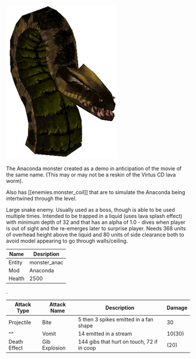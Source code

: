 ![Monster Picture](assets/img/anac.png)

 The Anaconda monster created as a demo in anticipation of the movie of the
 same name. (This may or may not be a reskin of the Virtus CD lava worm).

 Also has [[enemies.monster_coil]] that are to simulate the Anaconda being intertwined through
 the level.

Large snake enemy.  Usually used as a boss, though is able to be used multiple times.  Intended to be trapped in a liquid (uses lava splash effect) with minimum depth of 32 and that has an alpha of 1.0 - dives when player is out of sight and the re-emerges later to surprise player.  Needs 368 units of overhead height above the liquid and 80 units of side clearance both to avoid model appearing to go through walls/ceiling.

|Name  |Desription|
|------|-------------|
|Entity|monster_anac|
|Mod   |Anaconda|
|Health|2500|

.

|Attack Type|Attack Name|Description|Damage|
|-----------|-----------|-----------|------|
|Projectile |Bite       |5 then 3 spikes emitted in a fan shape|30|
|^^|Vomit|14 emitted in a stream|10(30)|
|Death Effect|Gib Explosion|144 gibs that hurt on touch, 72 if in coop|(20)|